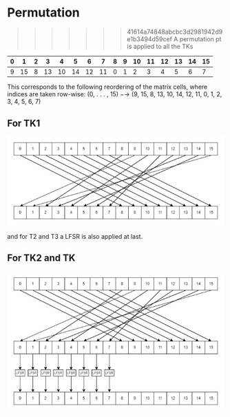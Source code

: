 # Permutation
>>>>>>> 41614a74848abcbc3d2981942d9e1b3494d59cef
A permutation pt is applied to all the TKs

| 0 |  1 | 2 |  3 |  4 |  5 |  6 |  7 | 8 | 9 | 10 | 11 | 12 | 13 | 14 | 15 |
| - | -- | - | -- | -- | -- | -- | -- | - | - | -- | -- | -- | -- | -- | -- |
| 9 | 15 | 8 | 13 | 10 | 14 | 12 | 11 | 0 | 1 | 2  | 3  | 4  | 5  | 6  | 7  |

This corresponds
to the following reordering of the matrix cells, where indices are taken row-wise:
(0, . . . , 15) −→ (9, 15, 8, 13, 10, 14, 12, 11, 0, 1, 2, 3, 4, 5, 6, 7)

## For TK1
![Tweakey update for TK1](../../images/tweakeyupdateT1.jpg)

and for T2 and T3 a LFSR is also applied at last.
## For TK2 and TK
![Tweakey update for TK2 and TK3](../../images/tweakeyscheduleT2.jpg)
